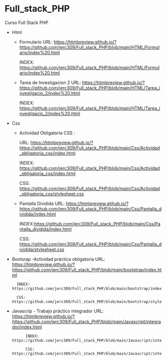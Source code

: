 # Full_stack_PHP
Curso Full Stack PHP

- Html
    - Formulario
        URL: https://htmlpreview.github.io/?https://github.com/jerc309/Full_stack_PHP/blob/main/HTML/Formulario/index%20.html

        INDEX: https://github.com/jerc309/Full_stack_PHP/blob/main/HTML/Formulario/index%20.html

    - Tarea de Investigacion 2
        URL: https://htmlpreview.github.io/?https://github.com/jerc309/Full_stack_PHP/blob/main/HTML/Tarea_investigacio_2/index%20.html
        
        INDEX: https://github.com/jerc309/Full_stack_PHP/blob/main/HTML/Tarea_investigacio_2/index%20.html
- Css
    - Actividad Obligatoria CSS :
    
        URL: https://htmlpreview.github.io/?https://github.com/jerc309/Full_stack_PHP/blob/main/Css/Actividad_pbligatoria_css/index.html

        INDEX: https://github.com/jerc309/Full_stack_PHP/blob/main/Css/Actividad_pbligatoria_css/index.html

        CSS: https://github.com/jerc309/Full_stack_PHP/blob/main/Css/Actividad_pbligatoria_css/stylesheet.css
    
    - Pantalla Dividida
        URL: https://htmlpreview.github.io/?https://github.com/jerc309/Full_stack_PHP/blob/main/Css/Pantalla_dividida/index.html

        INDEX:https://github.com/jerc309/Full_stack_PHP/blob/main/Css/Pantalla_dividida/index.html

        CSS: https://github.com/jerc309/Full_stack_PHP/blob/main/Css/Pantalla_dividida/stylesheet.css

- Bootsrap
    -Actividad práctica obligatoria
        URL: https://htmlpreview.github.io/?https://github.com/jerc309/Full_stack_PHP/blob/main/bootstrap/index.html

        INDEX: https://github.com/jerc309/Full_stack_PHP/blob/main/bootstrap/index.html

        CSS: https://github.com/jerc309/Full_stack_PHP/blob/main/bootstrap/stylesheet.css

- Javascrip
        - Trabajo práctico integrador
            URL: https://htmlpreview.github.io/?https://github.com/jerc309/Full_stack_PHP/blob/main/Javascript/integrador/index.html

            INDEX: https://github.com/jerc309/Full_stack_PHP/blob/main/Javascript/integradpor/index.html

            CSS: https://github.com/jerc309/Full_stack_PHP/blob/main/Javascript/integrador/stylesheet.css






